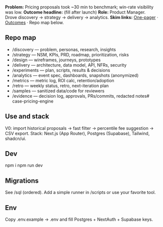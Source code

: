 **Problem:** Pricing proposals took ~30 min to benchmark; win-rate visibility was low.
**Outcome headline:** (fill after launch)
**Role:** Product Manager. Drove discovery → strategy → delivery → analytics.
**Skim links:** [One-pager](SUMMARY-ONEPAGER.md) · [Outcomes](OUTCOMES.md) · Repo map below.

## Repo map
- /discovery — problem, personas, research, insights
- /strategy — NSM, KPIs, PRD, roadmap, prioritization, risks
- /design — wireframes, journeys, prototypes
- /delivery — architecture, data model, API, NFRs, security
- /experiments — plan, scripts, results & decisions
- /analytics — event spec, dashboards, snapshots (anonymized)
- /metrics — metric log, ROI calc, retention/adoption
- /retro — weekly status, retro, next-iteration plan
- /samples — sanitized data/code for reviewers
- /evidence — decision log, approvals, PRs/commits, redacted notes# case-pricing-engine

## Use and stack
V0: import historical proposals → fast filter → percentile fee suggestion → CSV export.
Stack: Next.js (App Router), Postgres (Supabase), Tailwind, shadcn/ui.

## Dev
npm i
npm run dev

## Migrations
See /sql (ordered). Add a simple runner in /scripts or use your favorite tool.

## Env
Copy .env.example → .env and fill Postgres + NextAuth + Supabase keys.
